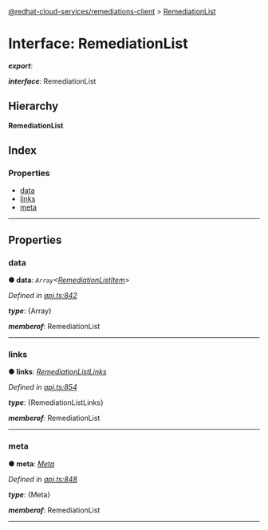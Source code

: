 [@redhat-cloud-services/remediations-client](../README.md) > [RemediationList](../interfaces/remediationlist.md)

# Interface: RemediationList

*__export__*: 

*__interface__*: RemediationList

## Hierarchy

**RemediationList**

## Index

### Properties

* [data](remediationlist.md#data)
* [links](remediationlist.md#links)
* [meta](remediationlist.md#meta)

---

## Properties

<a id="data"></a>

###  data

**● data**: *`Array`<[RemediationListItem](remediationlistitem.md)>*

*Defined in [api.ts:842](https://github.com/RedHatInsights/javascript-clients/blob/master/packages/remediations/api.ts#L842)*

*__type__*: {Array}

*__memberof__*: RemediationList

___
<a id="links"></a>

###  links

**● links**: *[RemediationListLinks](remediationlistlinks.md)*

*Defined in [api.ts:854](https://github.com/RedHatInsights/javascript-clients/blob/master/packages/remediations/api.ts#L854)*

*__type__*: {RemediationListLinks}

*__memberof__*: RemediationList

___
<a id="meta"></a>

###  meta

**● meta**: *[Meta](meta.md)*

*Defined in [api.ts:848](https://github.com/RedHatInsights/javascript-clients/blob/master/packages/remediations/api.ts#L848)*

*__type__*: {Meta}

*__memberof__*: RemediationList

___

